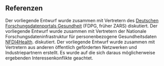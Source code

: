 ## Referenzen

Der vorliegende Entwurf wurde zusammen mit Vertretern des [Deutschen Forschungsdatenportals Gesundheit](https://forschen-fuer-gesundheit.de/ "FDGP") (FDPG, früher ZARS) diskutiert.
Der vorliegende Entwurf wurde zusammen mit Vertretern der Nationale Forschungsdateninfrastruktur für personenbezogene Gesundheitsdaten [NFDI4Health](https://www.nfdi4health.de/ "NFDI4Health"). diskutiert.
Der vorliegende Entwurf wurde zusammen mit Vertretern aus anderen öffentlich geförderten Netzwerken und Industriepartnern erstellt. Es wurde auf die sich daraus möglicherweise ergebenden Interessenkonflikte geachtet.

